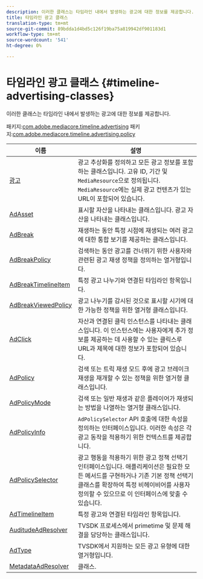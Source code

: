 ```yaml
---
description: 이러한 클래스는 타임라인 내에서 발생하는 광고에 대한 정보를 제공합니다.
title: 타임라인 광고 클래스
translation-type: tm+mt
source-git-commit: 89bdda1d4bd5c126f19ba75a819942df901183d1
workflow-type: tm+mt
source-wordcount: '541'
ht-degree: 0%

---
```



# 타임라인 광고 클래스 {#timeline-advertising-classes}

이러한 클래스는 타임라인 내에서 발생하는 광고에 대한 정보를 제공합니다.

패키지:[com.adobe.mediacore.timeline.advertising](https://help.adobe.com/en_US/primetime/api/psdk/asdoc-dhls_1.4/com/adobe/mediacore/timeline/advertising/package-detail.html)
패키지:[com.adobe.mediacore.timeline.advertising.policy](https://help.adobe.com/en_US/primetime/api/psdk/asdoc-dhls_1.4/com/adobe/mediacore/timeline/advertising/policy/package-detail.html)

| 이름 | 설명 |
|---|---|
| [광고](https://help.adobe.com/en_US/primetime/api/psdk/asdoc-dhls_1.4/com/adobe/mediacore/timeline/advertising/Ad.html) | 광고 추상화를 정의하고 모든 광고 정보를 포함하는 클래스입니다. 고유 ID, 기간 및 `MediaResource`으로 정의됩니다. `MediaResource`에는 실제 광고 컨텐츠가 있는 URL이 포함되어 있습니다. |
| [AdAsset](https://help.adobe.com/en_US/primetime/api/psdk/asdoc-dhls_1.4/com/adobe/mediacore/timeline/advertising/AdAsset.html) | 표시할 자산을 나타내는 클래스입니다. 광고 자산을 나타내는 클래스입니다. |
| [AdBreak](https://help.adobe.com/en_US/primetime/api/psdk/asdoc-dhls_1.4/com/adobe/mediacore/timeline/advertising/AdBreak.html) | 재생하는 동안 특정 시점에 재생되는 여러 광고에 대한 통합 보기를 제공하는 클래스입니다. |
| [AdBreakPolicy](https://help.adobe.com/en_US/primetime/api/psdk/asdoc-dhls_1.4/com/adobe/mediacore/timeline/advertising/policy/AdBreakPolicy.html) | 검색하는 동안 광고를 건너뛰기 위한 사용자와 관련된 광고 재생 정책을 정의하는 열거형입니다. |
| [AdBreakTimelineItem](https://help.adobe.com/en_US/primetime/api/psdk/asdoc-dhls_1.4/com/adobe/mediacore/timeline/advertising/AdBreakTimelineItem.html) | 특정 광고 나누기와 연결된 타임라인 항목입니다. |
| [AdBreakViewedPolicy](https://help.adobe.com/en_US/primetime/api/psdk/asdoc-dhls_1.4/com/adobe/mediacore/timeline/advertising/policy/AdBreakWatchedPolicy.html) | 광고 나누기를 감시된 것으로 표시할 시기에 대한 가능한 정책을 위한 열거형 클래스입니다. |
| [AdClick](https://help.adobe.com/en_US/primetime/api/psdk/asdoc-dhls_1.4/com/adobe/mediacore/timeline/advertising/AdClick.html) | 자산과 연결된 클릭 인스턴스를 나타내는 클래스입니다. 이 인스턴스에는 사용자에게 추가 정보를 제공하는 데 사용할 수 있는 클릭스루 URL과 제목에 대한 정보가 포함되어 있습니다. |
| [AdPolicy](https://help.adobe.com/en_US/primetime/api/psdk/asdoc-dhls_1.4/com/adobe/mediacore/timeline/advertising/policy/AdPolicy.html) | 검색 또는 트릭 재생 모드 후에 광고 브레이크 재생을 재개할 수 있는 정책을 위한 열거형 클래스입니다. |
| [AdPolicyMode](https://help.adobe.com/en_US/primetime/api/psdk/asdoc-dhls_1.4/com/adobe/mediacore/timeline/advertising/policy/AdPolicyMode.html) | 검색 또는 일반 재생과 같은 플레이어가 재생되는 방법을 나열하는 열거형 클래스입니다. |
| [AdPolicyInfo](https://help.adobe.com/en_US/primetime/api/psdk/asdoc-dhls_1.4/com/adobe/mediacore/timeline/advertising/policy/AdPolicySelector.html) | `AdPolicySelector` API 호출에 대한 속성을 정의하는 인터페이스입니다. 이러한 속성은 각 광고 동작을 적용하기 위한 컨텍스트를 제공합니다. |
| [AdPolicySelector](https://help.adobe.com/en_US/primetime/api/psdk/asdoc-dhls_1.4/com/adobe/mediacore/timeline/advertising/policy/AdPolicySelector.html) | 광고 행동을 적용하기 위한 광고 정책 선택기 인터페이스입니다. 애플리케이션은 필요한 모든 메서드를 구현하거나 기존 기본 정책 선택기 클래스를 확장하여 특정 비헤이비어를 사용자 정의할 수 있으므로 이 인터페이스에 맞출 수 있습니다. |
| [AdTimelineItem](https://help.adobe.com/en_US/primetime/api/psdk/asdoc-dhls_1.4/com/adobe/mediacore/timeline/advertising/AdTimelineItem.html) | 특정 광고와 연결된 타임라인 항목입니다. |
| [AuditudeAdResolver](https://help.adobe.com/en_US/primetime/api/psdk/asdoc-dhls_1.4/com/adobe/mediacore/timeline/advertising/AuditudeAdResolver.html) | TVSDK 프로세스에서 primetime 및 문제 해결을 담당하는 클래스입니다. |
| [AdType](https://help.adobe.com/en_US/primetime/api/psdk/asdoc-dhls_1.4/com/adobe/mediacore/timeline/advertising/AdType.html) | TVSDK에서 지원하는 모든 광고 유형에 대한 열거형입니다. |
| [MetadataAdResolver](https://help.adobe.com/en_US/primetime/api/psdk/asdoc-dhls_1.4/com/adobe/mediacore/timeline/advertising/MetadataAdResolver.html) | 클래스. |

